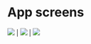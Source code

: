 # App screens

![](https://github.com/vkharapaev/find-movie/art/screen1.jpg) | ![](https://github.com/vkharapaev/find-movie/art/screen2.jpg) | ![](https://github.com/vkharapaev/find-movie/art/screen3.jpg)
